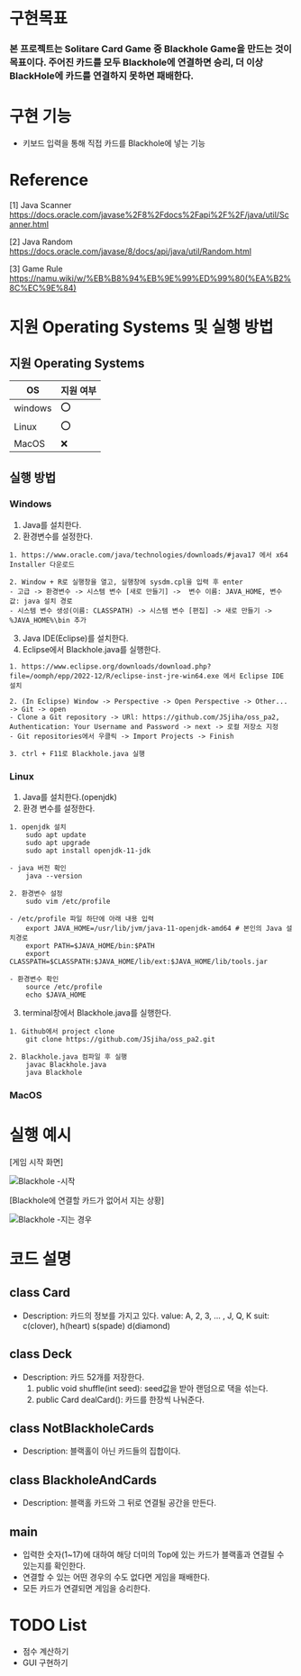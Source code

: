 # 구현목표

### 본 프로젝트는 Solitare Card Game 중 Blackhole Game을 만드는 것이 목표이다. 주어진 카드를 모두 Blackhole에 연결하면 승리, 더 이상 BlackHole에 카드를 연결하지 못하면 패배한다.

# 구현 기능

* 키보드 입력을 통해 직접 카드를 Blackhole에 넣는 기능

# Reference
[1] Java Scanner 
https://docs.oracle.com/javase%2F8%2Fdocs%2Fapi%2F%2F/java/util/Scanner.html

[2] Java Random
https://docs.oracle.com/javase/8/docs/api/java/util/Random.html

[3] Game Rule
https://namu.wiki/w/%EB%B8%94%EB%9E%99%ED%99%80(%EA%B2%8C%EC%9E%84)

# 지원 Operating Systems 및 실행 방법

## 지원 Operating Systems
|OS| 지원 여부 |
|-----|--------|
|windows | :o:  |
| Linux  | :o: |
|MacOS  | :x:  |

## 실행 방법
### Windows

1. Java를 설치한다.
2. 환경변수를 설정한다.
```
1. https://www.oracle.com/java/technologies/downloads/#java17 에서 x64 Installer 다운로드

2. Window + R로 실행창을 열고, 실행창에 sysdm.cpl을 입력 후 enter
- 고급 -> 환경변수 -> 시스템 변수 [새로 만들기] ->  변수 이름: JAVA_HOME, 변수 값: java 설치 경로
- 시스템 변수 생성(이름: CLASSPATH) -> 시스템 변수 [편집] -> 새로 만들기 -> %JAVA_HOME%\bin 추가
```

3. Java IDE(Eclipse)를 설치한다.
4. Eclipse에서 Blackhole.java를 실행한다.
```
1. https://www.eclipse.org/downloads/download.php?file=/oomph/epp/2022-12/R/eclipse-inst-jre-win64.exe 에서 Eclipse IDE 설치

2. (In Eclipse) Window -> Perspective -> Open Perspective -> Other... -> Git -> open
- Clone a Git repository -> URl: https://github.com/JSjiha/oss_pa2, Authentication: Your Username and Password -> next -> 로컬 저장소 지정
- Git repositories에서 우클릭 -> Import Projects -> Finish

3. ctrl + F11로 Blackhole.java 실행
```

### Linux

1. Java를 설치한다.(openjdk)
2. 환경 변수를 설정한다.
```
1. openjdk 설치
	sudo apt update
	sudo apt upgrade
	sudo apt install openjdk-11-jdk

- java 버전 확인
	java --version

2. 환경변수 설정
	sudo vim /etc/profile
	
- /etc/profile 파일 하단에 아래 내용 입력
	export JAVA_HOME=/usr/lib/jvm/java-11-openjdk-amd64 # 본인의 Java 설치경로
	export PATH=$JAVA_HOME/bin:$PATH
	export CLASSPATH=$CLASSPATH:$JAVA_HOME/lib/ext:$JAVA_HOME/lib/tools.jar

- 환경변수 확인 
	source /etc/profile
	echo $JAVA_HOME
```

3. terminal창에서 Blackhole.java를 실행한다.
```
1. Github에서 project clone
	git clone https://github.com/JSjiha/oss_pa2.git

2. Blackhole.java 컴파일 후 실행
	javac Blackhole.java
	java Blackhole
```

### MacOS

# 실행 예시
[게임 시작 화면]

![Blackhole -시작](https://github.com/JSjiha/oss_pa2/assets/164160018/f07ed52c-1c9d-45c1-b229-9dd42bf1aff5)






[Blackhole에 연결할 카드가 없어서 지는 상황]

![Blackhole -지는 경우](https://github.com/JSjiha/oss_pa2/assets/164160018/24d9099a-7a8d-4a0d-bacd-d091af3ea341)


# 코드 설명
## class Card
 - Description: 카드의 정보를 가지고 있다.
	value: A, 2, 3, ... , J, Q, K
	suit: c(clover), h(heart) s(spade) d(diamond)

## class Deck
 - Description: 카드 52개를 저장한다.
	1. public void shuffle(int seed): seed값을 받아 랜덤으로 댁을 섞는다.
	2. public Card dealCard(): 카드를 한장씩 나눠준다.

## class NotBlackholeCards
 - Description: 블랙홀이 아닌 카드들의 집합이다.

## class BlackholeAndCards
 - Description: 블랙홀 카드와 그 뒤로 연결될 공간을 만든다.

## main
 - 입력한 숫자(1~17)에 대하여 해당 더미의 Top에 있는 카드가 블랙홀과 연결될 수 있는지를 확인한다.
 - 연결할 수 있는 어떤 경우의 수도 없다면 게임을 패배한다.
 - 모든 카드가 연결되면 게임을 승리한다.

# TODO List
* 점수 계산하기
* GUI 구현하기
